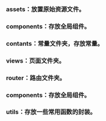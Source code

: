 ### assets：放置原始资源文件。

### components：存放全局组件。


### contants：常量文件夹，存放常量。

### views：页面文件夹。

### router：路由文件夹。
### components：存放全局组件。

### utils：存放一些常用函数的封装。